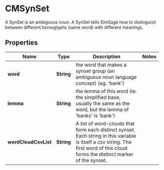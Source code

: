 

# CMSynSet

A SynSet is an ambiguous noun.  A SynSet tells SimSage how to distinguish between different homoglyphs (same word) with different meanings.

## Properties

| Name | Type | Description | Notes |
|------------ | ------------- | ------------- | -------------|
|**word** | **String** | the word that makes a synset group (an ambiguous noun language concept) (eg. &#39;bank&#39;) |  |
|**lemma** | **String** | the lemma of this word (ie. the simplified base, usually the same as the word, but the lemma of &#39;banks&#39; is &#39;bank&#39;) |  |
|**wordCloudCsvList** | **String** | A list of word-clouds that form each distinct synset.  Each string in this variable is itself a csv string.  The first word of this cloud forms the distinct marker of the synset. |  |




